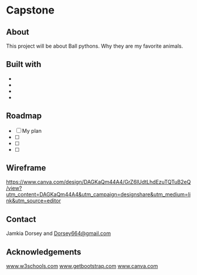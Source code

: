 # Capstone

## About

This project will be about Ball pythons. Why they are my favorite animals.

## Built with

-
-
-
-

## Roadmap

- [ ] My plan
- [ ]
- [ ]
- [ ]

## Wireframe

https://www.canva.com/design/DAGKaQm44A4/GrZ6IUdtLhdEzuTQTuB2eQ/view?utm_content=DAGKaQm44A4&utm_campaign=designshare&utm_medium=link&utm_source=editor

## Contact

Jamkia Dorsey and Dorsey664@gmail.com

## Acknowledgements

www.w3schools.com
www.getbootstrap.com
www.canva.com
